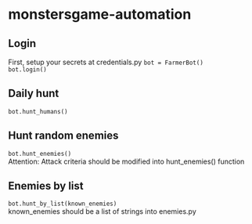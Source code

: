 # monstersgame-automation
## Login  
First, setup your secrets at credentials.py
`bot = FarmerBot()`  
`bot.login()`  
  
## Daily hunt  
`bot.hunt_humans()`  
  
## Hunt random enemies
`bot.hunt_enemies()`  
Attention: Attack criteria should be modified into hunt_enemies() function  
  
## Enemies by list    
`bot.hunt_by_list(known_enemies)`  
known_enemies should be a list of strings into enemies.py


